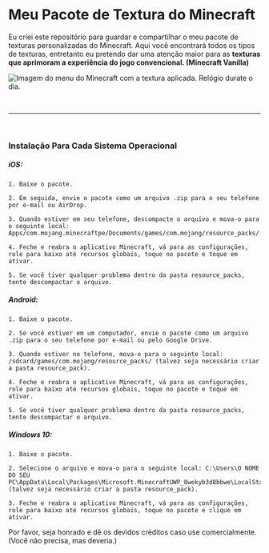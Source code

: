 # Meu Pacote de Textura do Minecraft

Eu criei este repositório para guardar e compartilhar o meu pacote de texturas personalizadas do Minecraft. Aqui você encontrará todos os tipos de texturas, entretanto eu pretendo dar uma atenção maior para as **texturas que aprimoram a experiência do jogo convencional. (Minecraft Vanilla)**

![Imagem do menu do Minecraft com a textura aplicada.](https://imgur.com/a/0hxmyB8)
Relógio durate o dia.

<br>


---

<br>

### Instalação Para Cada Sistema Operacional

##### iOS:

    1. Baixe o pacote.
    
    2. Em seguida, envie o pacote como um arquivo .zip para o seu telefone por e-mail ou AirDrop.
    
    3. Quando estiver em seu telefone, descompacte o arquivo e mova-o para o seguinte local: Apps/com.mojang.minecraftpe/Documents/games/com.mojang/resource_packs/
    
    4. Feche e reabra o aplicativo Minecraft, vá para as configurações, role para baixo até recursos globais, toque no pacote e toque em ativar.
    
    5. Se você tiver qualquer problema dentro da pasta resource_packs, tente descompactar o arquivo.

##### Android:

    1. Baixe o pacote.
    
    2. Se você estiver em um computador, envie o pacote como um arquivo .zip para o seu telefone por e-mail ou pelo Google Drive.
    
    3. Quando estiver no telefone, mova-o para o seguinte local: /sdcard/games/com.mojang/resource_packs/ (talvez seja necessário criar a pasta resource_pack).
    
    4. Feche e reabra o aplicativo Minecraft, vá para as configurações, role para baixo até recursos globais, toque no pacote e toque em ativar.
    
    5. Se você tiver qualquer problema dentro da pasta resource_packs, tente descompactar o arquivo.

##### Windows 10:

    1. Baixe o pacote.
    
    2. Selecione o arquivo e mova-o para o seguinte local: C:\Users\O NOME DO SEU PC\AppData\Local\Packages\Microsoft.MinecraftUWP_8wekyb3d8bbwe\LocalState\games\com.mojang\resource_packs (talvez seja necessário criar a pasta resource_pack).
    
    3. Feche e reabra o aplicativo Minecraft, vá para as configurações, role para baixo até recursos globais, toque no pacote e clique em ativar.

Por favor, seja honrado e dê os devidos créditos caso use comercialmente. (Você não precisa, mas deveria.)


